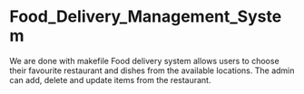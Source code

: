 # Food_Delivery_Management_System
We are done with makefile
Food delivery system allows users to choose their favourite restaurant and dishes from the available locations. The admin can add, delete and update items from the restaurant.
